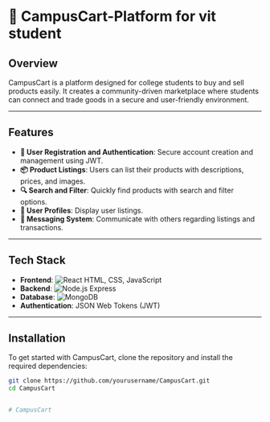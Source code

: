 # 🌟 CampusCart-Platform for vit student

## Overview
CampusCart is a platform designed for college students to buy and sell products easily. It creates a community-driven marketplace where students can connect and trade goods in a secure and user-friendly environment.

---

## Features
- **🛒 User Registration and Authentication**: Secure account creation and management using JWT.
- **📦 Product Listings**: Users can list their products with descriptions, prices, and images.
- **🔍 Search and Filter**: Quickly find products with search and filter options.
- **👤 User Profiles**: Display user listings.
- **💬 Messaging System**: Communicate with others regarding listings and transactions.

---

## Tech Stack
- **Frontend**: ![React](https://img.shields.io/badge/React-61DAFB?style=flat&logo=react&logoColor=black) HTML, CSS, JavaScript
- **Backend**: ![Node.js](https://img.shields.io/badge/Node.js-8CC84B?style=flat&logo=node.js&logoColor=white) Express
- **Database**: ![MongoDB](https://img.shields.io/badge/MongoDB-47A248?style=flat&logo=mongodb&logoColor=white)
- **Authentication**: JSON Web Tokens (JWT)

---

## Installation
To get started with CampusCart, clone the repository and install the required dependencies:

```bash
git clone https://github.com/yourusername/CampusCart.git
cd CampusCart


# CampusCart
